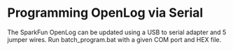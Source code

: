 Programming OpenLog via Serial
===========================================================

The SparkFun OpenLog can be updated using a USB to serial adapter and 5 jumper wires. Run batch_program.bat with a given COM port and HEX file.
